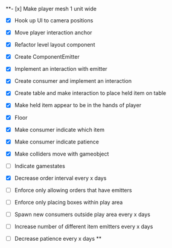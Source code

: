 **- [x] Make player mesh 1 unit wide
- [x] Hook up UI to camera positions
- [x] Move player interaction anchor
- [x] Refactor level layout component
- [x] Create ComponentEmitter
- [x] Implement an interaction with emitter
- [x] Create consumer and implement an interaction
- [x] Create table and make interaction to place held item on table
- [x] Make held item appear to be in the hands of player
- [x] Floor
- [x] Make consumer indicate which item
- [x] Make consumer indicate patience
- [x] Make colliders move with gameobject
- [ ] Indicate gamestates
- [x] Decrease order interval every x days
- [ ] Enforce only allowing orders that have emitters
- [ ] Enforce only placing boxes within play area
- [ ] Spawn new consumers outside play area every x days

- [ ] Increase number of different item emitters every x days
- [ ] Decrease patience every x days
**